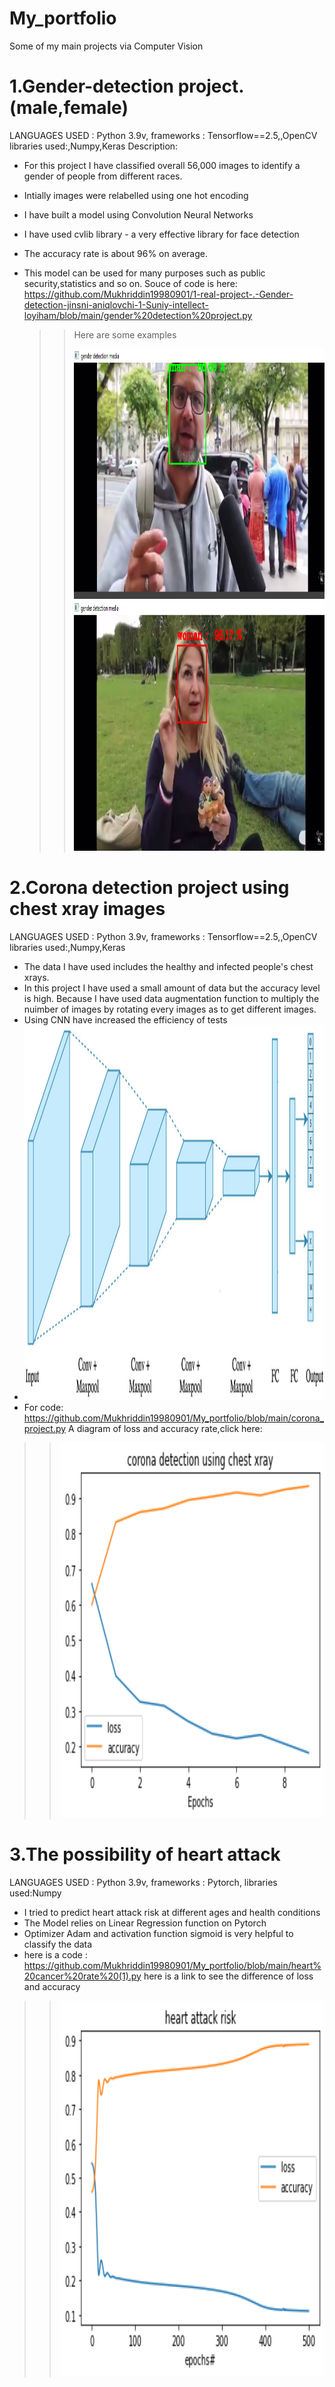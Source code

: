 # My_portfolio
Some of my main projects via Computer Vision

# 1.Gender-detection project.(male,female)
LANGUAGES USED : Python 3.9v,
frameworks : Tensorflow==2.5,,OpenCV
libraries used:,Numpy,Keras
Description:
- For this project I have classified overall 56,000 images to identify a gender of people from different races.
- Intially images were relabelled using one hot encoding
- I have built a model using Convolution Neural Networks
- I have used cvlib library - a very effective library for face detection
- The accuracy rate is about 96% on average.
- This model can be used for many purposes such as public security,statistics and so on.
Souce of code is here:
https://github.com/Mukhriddin19980901/1-real-project-.-Gender-detection-jinsni-aniqlovchi-1-Suniy-intellect-loyiham/blob/main/gender%20detection%20project.py
   
   >> Here are some examples 
   >> 
   >> <img src="https://github.com/Mukhriddin19980901/My_portfolio/blob/main/man.png?raw=" width="600" height="400" />
   >> <img src="https://github.com/Mukhriddin19980901/My_portfolio/blob/main/women2.png?raw=true" width="600" height="400" /> 
  

    

# 2.Corona detection project using chest xray images
  LANGUAGES USED : Python 3.9v,
  frameworks : Tensorflow==2.5,,OpenCV
  libraries used:,Numpy,Keras
 - The data I have used includes the healthy and infected people's chest xrays.
 - In this project I have used a small amount of data but the accuracy level is high.
  Because I have used data augmentation function to multiply the nuimber of images by 
  rotating every images as to get  different images.
 - Using CNN have increased the efficiency of tests
 - <img src="https://github.com/Mukhriddin19980901/My_portfolio/blob/main/cnn.jpg" width="700" height="600" />
 - For code:
  https://github.com/Mukhriddin19980901/My_portfolio/blob/main/corona_project.py
 A diagram of loss and accuracy rate,click here: 
 >> <img src="https://github.com/Mukhriddin19980901/My_portfolio/blob/main/corona%20detection.png" width="700" height="600" />

# 3.The possibility of heart attack
 LANGUAGES USED : Python 3.9v,
 frameworks : Pytorch,
 libraries used:Numpy
 - I tried to predict heart attack risk at  different ages and health conditions
 - The Model relies on Linear Regression function on Pytorch
 - Optimizer Adam and activation function sigmoid is very helpful to classify the data
 - here is a code : https://github.com/Mukhriddin19980901/My_portfolio/blob/main/heart%20cancer%20rate%20(1).py
 here is a link to see the difference of loss and accuracy
 >> <img src="https://github.com/Mukhriddin19980901/My_portfolio/blob/main/heart.png" width="700" height="600" />
